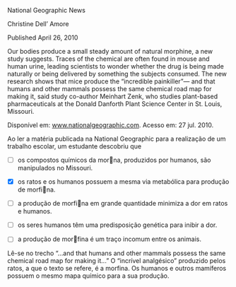 

National Geographic News

Christine Dell’ Amore

Published April 26, 2010

Our bodies produce a small steady amount of natural morphine, a new study suggests. Traces of the chemical are often found in mouse and human urine, leading scientists to wonder whether the drug is being made naturally or being delivered by something the subjects consumed. The new research shows that mice produce the “incredible painkiller”— and that humans and other mammals possess the same chemical road map for making it, said study co-author Meinhart Zenk, who studies plant-based pharmaceuticals at the Donald Danforth Plant Science Center in St. Louis, Missouri.

Disponível em: www.nationalgeographic.com. Acesso em: 27 jul. 2010.

Ao ler a matéria publicada na National Geographic para a realização de um trabalho escolar, um estudante descobriu que



- [ ] os compostos químicos da morna, produzidos por humanos, são manipulados no Missouri.
- [x] os ratos e os humanos possuem a mesma via metabólica para produção de morfina.
- [ ] a produção de morfina em grande quantidade minimiza a dor em ratos e humanos.
- [ ] os seres humanos têm uma predisposição genética para inibir a dor.
- [ ] a produção de morfina é um traço incomum entre os animais.


Lê-se no trecho “...and that humans and other mammals possess the same chemical road map for making it...” O “incrível analgésico” produzido pelos ratos, a que o texto se refere, é a morfina. Os humanos e outros mamíferos possuem o mesmo mapa químico para a sua produção.
